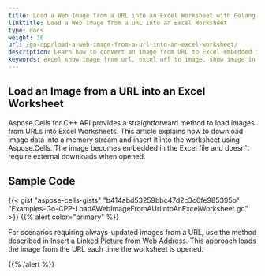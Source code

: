 ```yaml
---
title: Load a Web Image from a URL into an Excel Worksheet with Golang via C++
linktitle: Load a Web Image from a URL into an Excel Worksheet
type: docs
weight: 30
url: /go-cpp/load-a-web-image-from-a-url-into-an-excel-worksheet/
description: Learn how to convert an image from URL to Excel embedded image using C++ and Aspose.Cells for C++ API.
keywords: excel show image from url, excel url to image, show image in excel from url, excel insert image from url, convert url to image in excel, excel image from url, load image from url in excel, C++, Excel
---
```


## Load an Image from a URL into an Excel Worksheet

Aspose.Cells for C++ API provides a straightforward method to load images from URLs into Excel Worksheets. This article explains how to download image data into a memory stream and insert it into the worksheet using Aspose.Cells. The image becomes embedded in the Excel file and doesn't require external downloads when opened.

## Sample Code

{{< gist "aspose-cells-gists" "b414abd53259bbc47d2c3c0fe985395b" "Examples-Go-CPP-LoadAWebImageFromAUrlIntoAnExcelWorksheet.go" >}}
{{% alert color="primary" %}}

For scenarios requiring always-updated images from a URL, use the method described in [Insert a Linked Picture from Web Address](/cells/cpp/insert-a-linked-picture-from-web-address/). This approach loads the image from the URL each time the worksheet is opened.

{{% /alert %}}